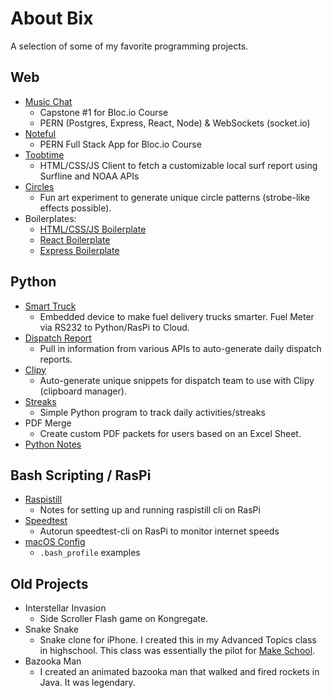 # About Bix

A selection of some of my favorite programming projects.

## Web

- [Music Chat](https://github.com/bix6/music-chat)
  - Capstone #1 for Bloc.io Course
  - PERN (Postgres, Express, React, Node) & WebSockets (socket.io)
- [Noteful](https://github.com/bix6/noteful)
  - PERN Full Stack App for Bloc.io Course
- [Toobtime](https://github.com/bix6/toobtime)
  - HTML/CSS/JS Client to fetch a customizable local surf report using Surfline and NOAA APIs
- [Circles](https://github.com/bix6/circles)
  - Fun art experiment to generate unique circle patterns (strobe-like effects possible).
- Boilerplates:
  - [HTML/CSS/JS Boilerplate](https://github.com/bix6/web-boilerplate)
  - [React Boilerplate](https://github.com/bix6/react-boilerplate)
  - [Express Boilerplate](https://github.com/bix6/express-boilerplate)

## Python

- [Smart Truck](https://github.com/bix6/smart-truck-public)
  - Embedded device to make fuel delivery trucks smarter. Fuel Meter via RS232 to Python/RasPi to Cloud.
- [Dispatch Report](https://github.com/bix6/dispatch-report-public)
  - Pull in information from various APIs to auto-generate daily dispatch reports.
- [Clipy](https://github.com/bix6/clipy-public)
  - Auto-generate unique snippets for dispatch team to use with Clipy (clipboard manager).
- [Streaks](https://github.com/bix6/streaks)
  - Simple Python program to track daily activities/streaks
- PDF Merge
  - Create custom PDF packets for users based on an Excel Sheet.
- [Python Notes](https://github.com/bix6/python-notes)

## Bash Scripting / RasPi

- [Raspistill](https://github.com/bix6/raspistill)
  - Notes for setting up and running raspistill cli on RasPi
- [Speedtest](https://github.com/bix6/speedtest)
  - Autorun speedtest-cli on RasPi to monitor internet speeds
- [macOS Config](https://github.com/bix6/macOS-config/blob/master/.bash_profile)
  - `.bash_profile` examples

## Old Projects

- Interstellar Invasion
  - Side Scroller Flash game on Kongregate.
- Snake Snake
  - Snake clone for iPhone. I created this in my Advanced Topics class in highschool. This class was essentially the pilot for [Make School](https://www.makeschool.com/).
- Bazooka Man
  - I created an animated bazooka man that walked and fired rockets in Java. It was legendary.
